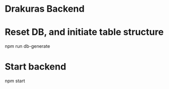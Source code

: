 # Drakuras Backend

# Reset DB, and initiate table structure
npm run db-generate

# Start backend
npm start
